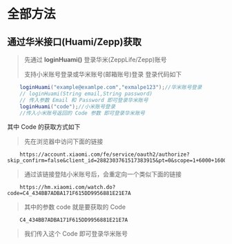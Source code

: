 # 全部方法

## 通过华米接口(Huami/Zepp)获取
> 先通过 **loginHuami()** 登录华米(ZeppLife/Zepp)账号
>
> 支持小米账号登录或华米账号(邮箱账号)登录
登录代码如下
``` java
    loginHuami("example@examlpe.com","exmalpe123");//华米账号登录
    // loginHuami(String email,String password)
    // 传入参数 Email 和 Password 即可登录华米账号
    loginHuami("code");//小米账号登录
    //传入小米账号返回的 Code 参数 即可登录华米账号
```
其中 Code 的获取方式如下
> 先在浏览器中访问下面的链接
``` 
    https://account.xiaomi.com/fe/service/oauth2/authorize?skip_confirm=false&client_id=2882303761517383915&pt=0&scope=1+6000+16001+20000&redirect_uri=https%3A%2F%2Fhm.xiaomi.com%2Fwatch.do&_locale=zh_CN&response_type=code
```    
> 通过该链接登陆小米账号后，会重定向一个类似下面的链接
```
    https://hm.xiaomi.com/watch.do?code=C4_434BB7ADBA171F615DD9956881E21E7A
```
> 其中的参数 code 就是要获取的 Code
```
    C4_434BB7ADBA171F615DD9956881E21E7A
```
> 我们传入这个 Code 即可登录华米账号